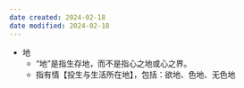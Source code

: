 ```yaml
---
date created: 2024-02-18
date modified: 2024-02-18
---
```

- 地
    - “地”是指生存地，而不是指心之地或心之界。
    - 指有情【投生与生活所在地】，包括：欲地、色地、无色地 
